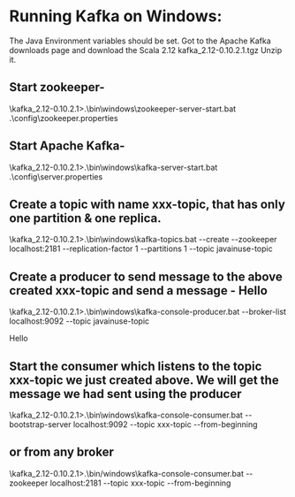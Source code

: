 # Running Kafka on Windows:

The Java Environment variables should be set.
Got to the Apache Kafka downloads page and download the Scala 2.12 kafka_2.12-0.10.2.1.tgz
Unzip it.

## Start zookeeper-

\kafka_2.12-0.10.2.1>.\bin\windows\zookeeper-server-start.bat .\config\zookeeper.properties

## Start Apache Kafka-

\kafka_2.12-0.10.2.1>.\bin\windows\kafka-server-start.bat .\config\server.properties

## Create a topic with name xxx-topic, that has only one partition & one replica.

\kafka_2.12-0.10.2.1>.\bin\windows\kafka-topics.bat --create --zookeeper localhost:2181 --replication-factor 1 --partitions 1 --topic javainuse-topic

## Create a producer to send message to the above created xxx-topic and send a message - Hello

\kafka_2.12-0.10.2.1>.\bin\windows\kafka-console-producer.bat --broker-list localhost:9092 --topic javainuse-topic

Hello

## Start the consumer which listens to the topic xxx-topic we just created above. We will get the message we had sent using the producer

\kafka_2.12-0.10.2.1>.\bin\windows\kafka-console-consumer.bat --bootstrap-server localhost:9092 --topic xxx-topic --from-beginning

## or from any broker
\kafka_2.12-0.10.2.1>.\bin/windows\kafka-console-consumer.bat --zookeeper localhost:2181 --topic xxx-topic --from-beginning